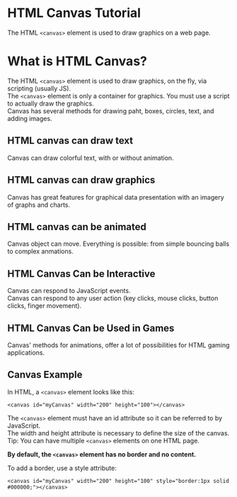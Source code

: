 # HTML Canvas Tutorial
The HTML `<canvas>` element is used to draw graphics on a web page.  

# What is HTML Canvas?
The HTML `<canvas>` element is used to draw graphics, on the fly, via scripting (usually JS).  
The `<canvas>` element is only a container for graphics. You must use a script to actually draw the graphics.  
Canvas has several methods for drawing paht, boxes, circles, text, and adding images.  

## HTML canvas can draw text
Canvas can draw colorful text, with or without animation.

## HTML canvas can draw graphics
Canvas has great features for graphical data presentation with an imagery of graphs and charts.  

## HTML canvas can be animated
Canvas object can move. Everything is possible: from simple bouncing balls to complex anmations.

## HTML Canvas Can be Interactive
Canvas can respond to JavaScript events.  
Canvas can respond to any user action (key clicks, mouse clicks, button clicks, finger movement).  

## HTML Canvas Can be Used in Games
Canvas' methods for animations, offer a lot of possibilities for HTML gaming applications.

## Canvas Example
In HTML, a `<canvas>` element looks like this:
```
<canvas id="myCanvas" width="200" height="100"></canvas>
```
The `<canvas>` element must have an id attribute so it can be referred to by JavaScript.  
The width and height attribute is necessary to define the size of the canvas.  
Tip: You can have multiple `<canvas>` elements on one HTML page.  

**By default, the `<canvas>` element has no border and no content.**

To add a border, use a style attribute:
```
<canvas id="myCanvas" width="200" height="100" style="border:1px solid #000000;"></canvas>
```


